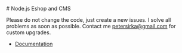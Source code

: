 # Node.js Eshop and CMS

Please do not change the code, just create a new issues. I solve all problems as soon as possible. Contact me <petersirka@gmail.com> for custom upgrades.

- [Documentation](http://docs.totaljs.com/eshop-cms/latest.html)